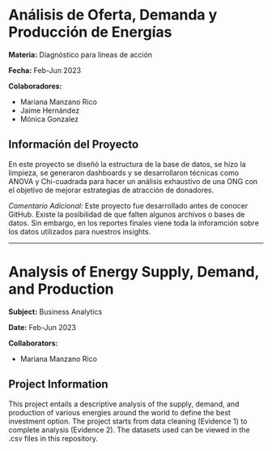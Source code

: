 # Análisis de Oferta, Demanda y Producción de Energías

**Materia:**
Diagnóstico para líneas de acción

**Fecha:**
Feb-Jun 2023

**Colaboradores:**
* Mariana Manzano Rico
* Jaime Hernández
* Mónica Gonzalez

## Información del Proyecto
En este proyecto se diseñó la estructura de la base de datos, se hizo la limpieza, se generaron dashboards y se desarrollaron técnicas como ANOVA y Chi-cuadrada para hacer un análisis exhaustivo de una ONG con el objetivo de mejorar estrategias de atracción de donadores.

*Comentario Adicional:* Este proyecto fue desarrollado antes de conocer GitHub. Existe la posibilidad de que falten algunos archivos o bases de datos. Sin embargo, en los reportes finales viene toda la inforamción sobre los datos utilizados para nuestros insights. 

_______________________________________________________________________________________________________________________________________________________
# Analysis of Energy Supply, Demand, and Production

**Subject:**
Business Analytics

**Date:**
Feb-Jun 2023

**Collaborators:**
* Mariana Manzano Rico

## Project Information
This project entails a descriptive analysis of the supply, demand, and production of various energies around the world to define the best investment option. The project starts from data cleaning (Evidence 1) to complete analysis (Evidence 2). The datasets used can be viewed in the .csv files in this repository.

